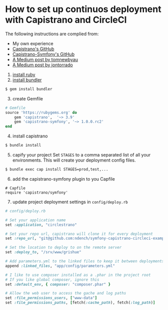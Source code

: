 How to set up continuos deployment with Capistrano and CircleCI
============

The following instructions are complied from:
* My own experience
* [Capistrano's GitHub](https://github.com/capistrano/capistrano)
* [Capistrano-Symfony's GitHub](https://github.com/capistrano/symfony)
* [A Medium post by tomnewbyau](https://medium.com/@tomnewbyau/continuous-delivery-with-symfony-circleci-capistrano-add0df48347d)
* [A Medium post by jontorrado](https://medium.com/@jontorrado/deploying-a-symfony-application-with-capistrano-a954a1a03819)

1. [install ruby](https://www.ruby-lang.org/en/documentation/installation/)
2. [install bundler](https://bundler.io/)

```bash
$ gem install bundler
```

3. create Gemfile

```ruby
# Gemfile
source 'https://rubygems.org' do
    gem 'capistrano',  '~> 3.9'
    gem 'capistrano-symfony', '~> 1.0.0.rc2'
end
```

4. install capistrano

```bash
$ bundle install
```

5. capify your project
Set `STAGES` to a comma separated list of all your environments.
This will create your deployment config files.

```bash
$ bundle exec cap install STAGES=prod,test,...
```

6. add the capistrano-symfony plugin to you Capfile

```
# Capfile
require 'capistrano/symfony'
```

7. update project deployment settings in `config/deploy.rb`

```ruby
# config/deploy.rb

# Set your application name
set :application, "circlestrano"

# Set your repo url, capistrano will clone it for every deployment
set :repo_url, "git@github.com:ndench/symfony-capistrano-circleci-example.git"

# Set the location to deploy to on the remote server
set :deploy_to, "/srv/www/grishue"

# Add parameters.yml to the linked files to keep it between deployments
append :linked_files, "app/config/parameters.yml"

# I like to use composer installed as a .phar in the project root
# If you like global composer, ignore this
set :default_env, { composer: "composer.phar" }

# Allow the web user to access the gache and log paths
set :file_permissions_users, ["www-data"]
set :file_permissions_paths, [fetch(:cache_path), fetch(:log_path)]
```
